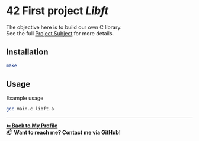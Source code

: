 # 42 First project *Libft*

The objective here is to build our own C library.  
See the full [Project Subject](./en.subject.pdf)
for more details.

## Installation

```bash
make
```

## Usage

Example usage
```bash
gcc main.c libft.a
``` 

---
**[⬅ Back to My Profile](https://github.com/AMINJAUW)**  
📬 **Want to reach me? Contact me via GitHub!**